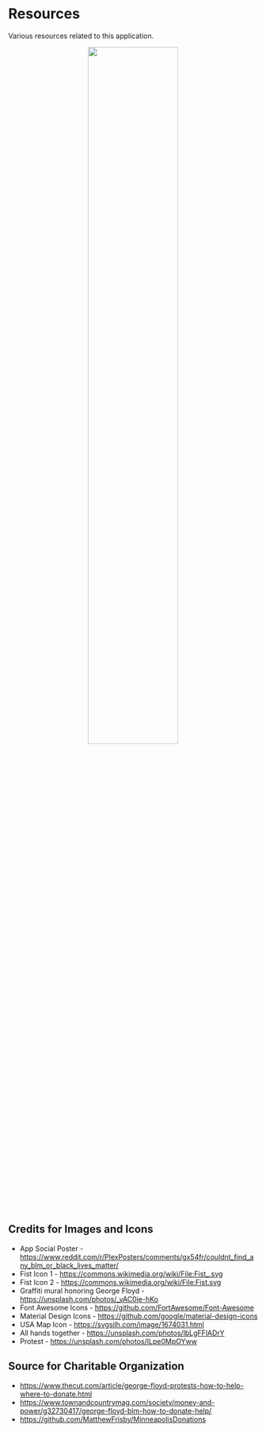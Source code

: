 # Resources

Various resources related to this application.

<p align="center">
  <img src="https://raw.githubusercontent.com/amardeshbd/android-police-brutality-incidents/develop/resources/poster/github-repository-social-preview.png" width="60%">
</p>

## Credits for Images and Icons

* App Social Poster - https://www.reddit.com/r/PlexPosters/comments/gx54fr/couldnt_find_any_blm_or_black_lives_matter/
* Fist Icon 1 - https://commons.wikimedia.org/wiki/File:Fist_.svg
* Fist Icon 2 - https://commons.wikimedia.org/wiki/File:Fist.svg
* Graffiti mural honoring George Floyd - https://unsplash.com/photos/_vAC0je-hKo
* Font Awesome Icons - https://github.com/FortAwesome/Font-Awesome
* Material Design Icons - https://github.com/google/material-design-icons
* USA Map Icon - https://svgsilh.com/image/1674031.html
* All hands together - https://unsplash.com/photos/lbLgFFlADrY
* Protest - https://unsplash.com/photos/ILpe0MpOYww

## Source for Charitable Organization

* https://www.thecut.com/article/george-floyd-protests-how-to-help-where-to-donate.html
* https://www.townandcountrymag.com/society/money-and-power/g32730417/george-floyd-blm-how-to-donate-help/
* https://github.com/MatthewFrisby/MinneapolisDonations
